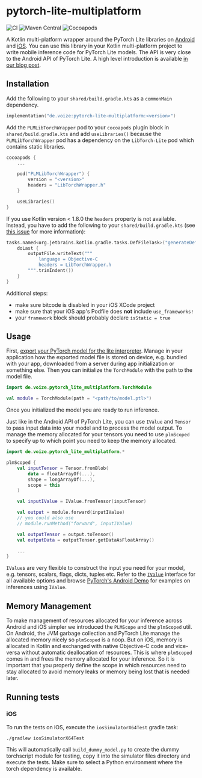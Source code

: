 # pytorch-lite-multiplatform

![CI](https://github.com/voize-gmbh/pytorch-lite-multiplatform/actions/workflows/test.yml/badge.svg)
![Maven Central](https://img.shields.io/maven-central/v/de.voize/pytorch-lite-multiplatform)
![Cocoapods](https://img.shields.io/cocoapods/v/PLMLibTorchWrapper)

A Kotlin multi-platform wrapper around the PyTorch Lite libraries on [Android](https://pytorch.org/mobile/android/) and [iOS](https://pytorch.org/mobile/ios/).
You can use this library in your Kotlin multi-platform project to write mobile inference code for PyTorch Lite models. The API is very close to the Android API of PyTorch Lite. A high level introduction is available [in our blog post](https://tech.voize.de/posts/pytorch-lite-multiplatform).

## Installation

Add the following to your `shared/build.gradle.kts` as a `commonMain` dependency.

```kotlin
implementation("de.voize:pytorch-lite-multiplatform:<version>")
```

Add the `PLMLibTorchWrapper` pod to your `cocoapods` plugin block in `shared/build.gradle.kts` and add `useLibraries()` because the `PLMLibTorchWrapper` pod has a dependency on the `LibTorch-Lite` pod which contains static libraries.

```kotlin
cocoapods {
    ...

    pod("PLMLibTorchWrapper") {
        version = "<version>"
        headers = "LibTorchWrapper.h"
    }

    useLibraries()
}
```

If you use Kotlin version < 1.8.0 the `headers` property is not available. Instead, you have to add the following to your `shared/build.gradle.kts` (see [this issue](https://youtrack.jetbrains.com/issue/KT-44155/Cocoapods-doesnt-support-pods-without-module-map-file-inside)  for more information):

```kotlin
tasks.named<org.jetbrains.kotlin.gradle.tasks.DefFileTask>("generateDefPLMLibTorchWrapper").configure {
    doLast {
        outputFile.writeText("""
            language = Objective-C
            headers = LibTorchWrapper.h
        """.trimIndent())
    }
}
```

Additional steps:

- make sure bitcode is disabled in your iOS XCode project
- make sure that your iOS app's Podfile does **not** include `use_frameworks!`
- your `framework` block should probably declare `isStatic = true`

## Usage

First, [export your PyTorch model for the lite interpreter](https://pytorch.org/tutorials/recipes/mobile_interpreter.html).
Manage in your application how the exported model file is stored on device, e.g. bundled with your app, downloaded from a server during app initialization or something else.
Then you can initialize the `TorchModule` with the path to the model file.

```kotlin
import de.voize.pytorch_lite_multiplatform.TorchModule

val module = TorchModule(path = "<path/to/model.ptl>")
```

Once you initialized the model you are ready to run inference.

Just like in the Android API of PyTorch Lite, you can use `IValue` and `Tensor` to pass input data into your model and to process the model output. To manage the memory allocated for your tensors you need to use `plmScoped` to specify up to which point you need to keep the memory allocated.

```kotlin
import de.voize.pytorch_lite_multiplatform.*

plmScoped {
    val inputTensor = Tensor.fromBlob(
        data = floatArrayOf(...),
        shape = longArrayOf(...),
        scope = this
    )

    val inputIValue = IValue.fromTensor(inputTensor)

    val output = module.forward(inputIValue)
    // you could also use
    // module.runMethod("forward", inputIValue)

    val outputTensor = output.toTensor()
    val outputData = outputTensor.getDataAsFloatArray()

    ...
}
```

`IValue`s are very flexible to construct the input you need for your model, e.g. tensors, scalars, flags, dicts, tuples etc. Refer to the [`IValue`]() interface for all available options and browse [PyTorch's Android Demo](https://github.com/pytorch/android-demo-app) for examples on inferences using `IValue`.

## Memory Management

To make management of resources allocated for your inference across Android and iOS simpler we introduced the `PLMScope` and the `plmScoped` util. On Android, the JVM garbage collection and PyTorch Lite manage the allocated memory nicely so `plmScoped` is a noop. But on iOS, memory is allocated in Kotlin and exchanged with native Objective-C code and vice-versa without automatic deallocation of resources. This is where `plmScoped` comes in and frees the memory allocated for your inference. So it is important that you properly define the scope in which resources need to stay allocated to avoid memory leaks or memory being lost that is needed later.

## Running tests

### iOS

To run the tests on iOS, execute the `iosSimulatorX64Test` gradle task:

```
./gradlew iosSimulatorX64Test
```

This will automatically call `build_dummy_model.py` to create the dummy torchscript module for testing, copy it into the simulator files directory and execute the tests.
Make sure to select a Python environment where the torch dependency is available.
